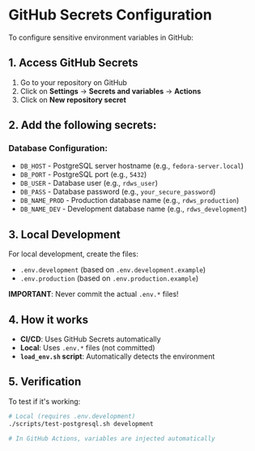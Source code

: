 # GitHub Secrets Configuration

To configure sensitive environment variables in GitHub:

## 1. Access GitHub Secrets

1. Go to your repository on GitHub
2. Click on **Settings** → **Secrets and variables** → **Actions**
3. Click on **New repository secret**

## 2. Add the following secrets:

### Database Configuration:
- `DB_HOST` - PostgreSQL server hostname (e.g., `fedora-server.local`)
- `DB_PORT` - PostgreSQL port (e.g., `5432`) 
- `DB_USER` - Database user (e.g., `rdws_user`)
- `DB_PASS` - Database password (e.g., `your_secure_password`)
- `DB_NAME_PROD` - Production database name (e.g., `rdws_production`)
- `DB_NAME_DEV` - Development database name (e.g., `rdws_development`)

## 3. Local Development

For local development, create the files:
- `.env.development` (based on `.env.development.example`)
- `.env.production` (based on `.env.production.example`)

**IMPORTANT**: Never commit the actual `.env.*` files!

## 4. How it works

- **CI/CD**: Uses GitHub Secrets automatically
- **Local**: Uses `.env.*` files (not committed)
- **`load_env.sh` script**: Automatically detects the environment

## 5. Verification

To test if it's working:

```bash
# Local (requires .env.development)
./scripts/test-postgresql.sh development

# In GitHub Actions, variables are injected automatically
```